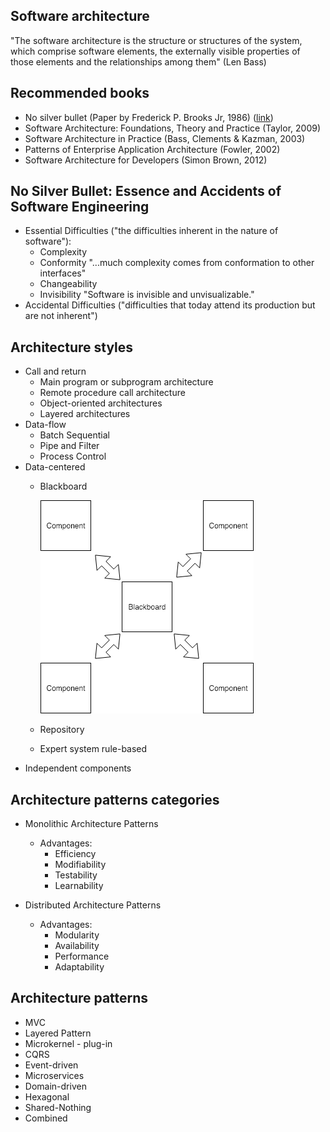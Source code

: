 ## Software architecture

"The software architecture is the structure or structures of the system, which comprise software elements, the externally visible properties of those elements and the relationships among them" (Len Bass)

## Recommended books

* No silver bullet (Paper by Frederick P. Brooks Jr, 1986) ([link](http://www.cs.nott.ac.uk/~pszcah/G51ISS/Documents/NoSilverBullet.html))
* Software Architecture: Foundations, Theory and Practice (Taylor, 2009)
* Software Architecture in Practice (Bass, Clements & Kazman, 2003)
* Patterns of Enterprise Application Architecture (Fowler, 2002)
* Software Architecture for Developers (Simon Brown, 2012)


## No Silver Bullet: Essence and Accidents of Software Engineering

* Essential Difficulties ("the difficulties inherent in the nature of software"):
	* Complexity
	* Conformity "...much complexity comes from conformation to other interfaces"
	* Changeability
	* Invisibility "Software is invisible and unvisualizable."
* Accidental Difficulties ("difficulties that today attend its production but are not inherent")

## Architecture styles

* Call and return
	* Main program or subprogram architecture
	* Remote procedure call architecture
	* Object-oriented architectures
	* Layered architectures
* Data-flow
	* Batch Sequential
	* Pipe and Filter
	* Process Control
* Data-centered
	* Blackboard

		![Blackboard](resources/img/Architecture_styles_Data-centered_Blackboard.png)
	* Repository
	* Expert system rule-based
* Independent components


## Architecture patterns categories

* Monolithic Architecture Patterns
	* Advantages:
		* Efficiency
		* Modifiability
		* Testability
		* Learnability

* Distributed Architecture Patterns
	* Advantages:
		* Modularity
		* Availability
		* Performance
		* Adaptability


## Architecture patterns

* MVC
* Layered Pattern
* Microkernel - plug-in
* CQRS
* Event-driven
* Microservices
* Domain-driven
* Hexagonal
* Shared-Nothing
* Combined